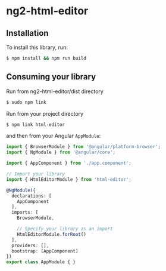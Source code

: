 # ng2-html-editor

## Installation

To install this library, run:

```bash
$ npm install && npm run build
```

## Consuming your library

Run from ng2-html-editor/dist directory 

```bash
$ sudo npm link
```
Run from your project directory 

```bash
$ npm link html-editor
```

and then from your Angular `AppModule`:

```typescript
import { BrowserModule } from '@angular/platform-browser';
import { NgModule } from '@angular/core';

import { AppComponent } from './app.component';

// Import your library
import { HtmlEditorModule } from 'html-editor';

@NgModule({
  declarations: [
    AppComponent
  ],
  imports: [
    BrowserModule,

    // Specify your library as an import
    HtmlEditorModule.forRoot()
  ],
  providers: [],
  bootstrap: [AppComponent]
})
export class AppModule { }
```
